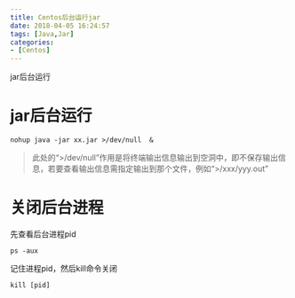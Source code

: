 ```yaml
---
title: Centos后台运行jar
date: 2018-04-05 16:24:57
tags: [Java,Jar]
categories: 
- [Centos]
---
```

jar后台运行
<!--more-->
# jar后台运行

    nohup java -jar xx.jar >/dev/null  &

>此处的“>/dev/null”作用是将终端输出信息输出到空洞中，即不保存输出信息，若要查看输出信息需指定输出到那个文件，例如“>/xxx/yyy.out”

# 关闭后台进程
先查看后台进程pid

    ps -aux

记住进程pid，然后kill命令关闭

    kill [pid]
